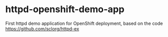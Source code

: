 # httpd-openshift-demo-app

First httpd demo application for OpenShift deployment, based on the code https://github.com/sclorg/httpd-ex

